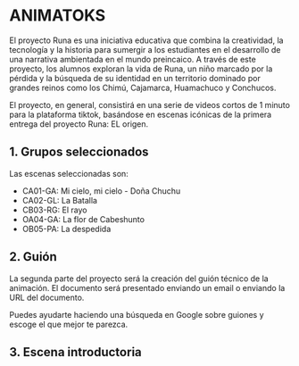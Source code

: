# ANIMATOKS

El proyecto Runa es una iniciativa educativa que combina la creatividad, la tecnología y la historia para sumergir a los estudiantes en el desarrollo de una narrativa ambientada en el mundo preincaico. A través de este proyecto, los alumnos exploran la vida de Runa, un niño marcado por la pérdida y la búsqueda de su identidad en un territorio dominado por grandes reinos como los Chimú, Cajamarca, Huamachuco y Conchucos.

El proyecto, en general, consistirá en una serie de videos cortos de 1 minuto para la plataforma tiktok, basándose en escenas icónicas de la primera entrega del proyecto Runa: EL origen.

## 1. Grupos seleccionados

Las escenas seleccionadas son:

- CA01-GA: Mi cielo, mi cielo - Doña Chuchu
- CA02-GL: La Batalla
- CB03-RG: El rayo
- OA04-GA: La flor de Cabeshunto
- OB05-PA: La despedida

## 2. Guión

La segunda parte del proyecto será la creación del guión técnico de la animación. El documento será presentado enviando un email o enviando la URL del documento.

Puedes ayudarte haciendo una búsqueda en Google sobre guiones y escoge el que mejor te parezca.

## 3. Escena introductoria


